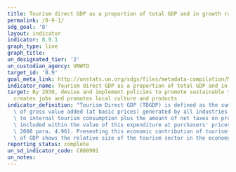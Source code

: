 ```yaml
---
title: Tourism direct GDP as a proportion of total GDP and in growth rate
permalink: /8-9-1/
sdg_goal: '8'
layout: indicator
indicator: 8.9.1
graph_type: line
graph_title:
un_designated_tier: '2'
un_custodian_agency: UNWTO
target_id: '8.9'
goal_meta_link: http://unstats.un.org/sdgs/files/metadata-compilation/Metadata-Goal-8.pdf
indicator_name: Tourism direct GDP as a proportion of total GDP and in growth rate
target: By 2030, devise and implement policies to promote sustainable tourism that
  creates jobs and promotes local culture and products
indicator_definition: "Tourism Direct GDP (TDGDP) is defined as the sum of the part\
  \ of gross value added (at basic prices) generated by all industries in response\
  \ to internal tourism consumption plus the amount of net taxes on products and imports\
  \ included within the value of this expenditure at purchasers' prices (TSA: RMF\
  \ 2008 para. 4.96). Presenting this economic contribution of tourism as a share\
  \ of GDP shows the relative size of the tourism sector in the economy."
reporting_status: complete
un_sd_indicator_code: C080901
un_notes:
---
```

